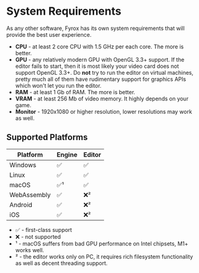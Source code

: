 # System Requirements

As any other software, Fyrox has its own system requirements that will provide the best user experience. 

- **CPU** - at least 2 core CPU with 1.5 GHz per each core. The more is better.
- **GPU** - any relatively modern GPU with OpenGL 3.3+ support. If the editor fails to start, then it is most likely your
video card does not support OpenGL 3.3+. Do **not** try to run the editor on virtual machines, pretty much all of them
have rudimentary support for graphics APIs which won't let you run the editor.
- **RAM** - at least 1 Gb of RAM. The more is better.
- **VRAM** - at least 256 Mb of video memory. It highly depends on your game. 
- **Monitor** - 1920x1080 or higher resolution, lower resolutions may work as well.

## Supported Platforms

| Platform    | Engine | Editor |
|-------------|--------|--------|
| Windows     | ✅      | ✅      |
| Linux       | ✅      | ✅      |
| macOS       | ✅¹     | ✅      |
| WebAssembly | ✅      | ❌²     |
| Android     | ✅      | ❌²     |
| iOS         | ✅      | ❌²     |

- ✅ - first-class support
- ❌ - not supported
- ¹ - macOS suffers from bad GPU performance on Intel chipsets, M1+ works well.
- ² - the editor works only on PC, it requires rich filesystem functionality as well as decent threading support.